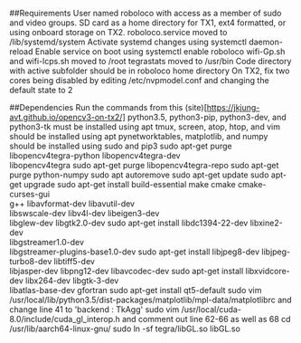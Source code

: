 ##Requirements
User named roboloco with access as a member of sudo and video groups.
SD card as a home directory for TX1, ext4 formatted, or using onboard storage on TX2.
roboloco.service moved to /lib/systemd/system
Activate systemd changes using systemctl daemon-reload
Enable service on boot using systemctl enable roboloco
wifi-Gp.sh and wifi-lcps.sh moved to /root
tegrastats moved to /usr/bin
Code directory with active subfolder should be in roboloco home directory
On TX2, fix two cores being disabled by editing /etc/nvpmodel.conf and changing the default state to 2

##Dependencies
Run the commands from this (site)[https://jkjung-avt.github.io/opencv3-on-tx2/]
python3.5, python3-pip, python3-dev, and python3-tk must be installed using apt
tmux, screen, atop, htop, and vim should be installed using apt
pynetworktables, matplotlib, and numpy should be installed using sudo and pip3
sudo apt-get purge libopencv4tegra-python libopencv4tegra-dev \
                     libopencv4tegra
sudo apt-get purge libopencv4tegra-repo
sudo apt-get purge python-numpy
sudo apt autoremove
sudo apt-get update
sudo apt-get upgrade
sudo apt-get install build-essential make cmake cmake-curses-gui \
                       g++ libavformat-dev libavutil-dev \
                       libswscale-dev libv4l-dev libeigen3-dev \
                       libglew-dev libgtk2.0-dev
sudo apt-get install libdc1394-22-dev libxine2-dev \
                       libgstreamer1.0-dev \
                       libgstreamer-plugins-base1.0-dev
sudo apt-get install libjpeg8-dev libjpeg-turbo8-dev libtiff5-dev \
                       libjasper-dev libpng12-dev libavcodec-dev
sudo apt-get install libxvidcore-dev libx264-dev libgtk-3-dev \
                       libatlas-base-dev gfortran
sudo apt-get install qt5-default
sudo vim /usr/local/lib/python3.5/dist-packages/matplotlib/mpl-data/matplotlibrc and change line 41 to 'backend      : TkAgg'
sudo vim /usr/local/cuda-8.0/include/cuda_gl_interop.h and comment out line 62-66 as well as 68
cd /usr/lib/aarch64-linux-gnu/
sudo ln -sf tegra/libGL.so libGL.so
